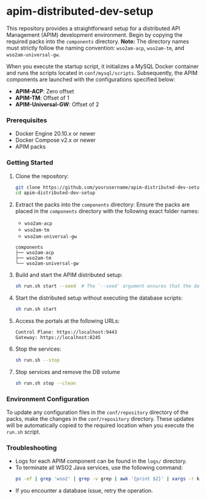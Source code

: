 # apim-distributed-dev-setup

This repository provides a straightforward setup for a distributed API Management (APIM) development environment. Begin by copying the required packs into the `components` directory. **Note:** The directory names must strictly follow the naming convention: `wso2am-acp`, `wso2am-tm`, and `wso2am-universal-gw`. 

When you execute the startup script, it initializes a MySQL Docker container and runs the scripts located in `conf/mysql/scripts`. Subsequently, the APIM components are launched with the configurations specified below:

- **APIM-ACP**: Zero offset
- **APIM-TM**: Offset of 1
- **APIM-Universal-GW**: Offset of 2

### Prerequisites

- Docker Engine 20.10.x or newer
- Docker Compose v2.x or newer
- APIM packs

### Getting Started

1. Clone the repository:
    ```bash
    git clone https://github.com/yourusername/apim-distributed-dev-setup.git
    cd apim-distributed-dev-setup
    ```
2. Extract the packs into the `components` directory:
    Ensure the packs are placed in the `components` directory with the following exact folder names:
    - `wso2am-acp`
    - `wso2am-tm`
    - `wso2am-universal-gw`
    ```
    components
    ├── wso2am-acp
    ├── wso2am-tm
    └── wso2am-universal-gw
    ```

3. Build and start the APIM distributed setup:
    ```bash
    sh run.sh start --seed  # The `--seed` argument ensures that the database scripts are executed during startup.
    ```

4. Start the distributed setup without executing the database scripts:
    ```bash
    sh run.sh start
    ```

5. Access the portals at the following URLs:
    ```
    Control Plane: https://localhost:9443
    Gateway: https://localhost:8245
    ```

6. Stop the services:
    ```bash
    sh run.sh --stop
    ```

7. Stop services and remove the DB volume
    ```bash
    sh run.sh stop --clean
    ```

### Environment Configuration

To update any configuration files in the `conf/repository` directory of the packs, make the changes in the `conf/repository` directory. These updates will be automatically copied to the required location when you execute the `run.sh` script.

### Troubleshooting

- Logs for each APIM component can be found in the `logs/` directory. 
- To terminate all WSO2 Java services, use the following command:
    ```bash
    ps -ef | grep 'wso2' | grep -v grep | awk '{print $2}' | xargs -r kill -9
    ```
- If you encounter a database issue, retry the operation. 
